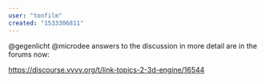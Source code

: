 ```yaml
---
user: "tonfilm"
created: "1533306811"
---
```


@gegenlicht @microdee answers to the discussion in more detail are in the forums now:

https://discourse.vvvv.org/t/link-topics-2-3d-engine/16544
